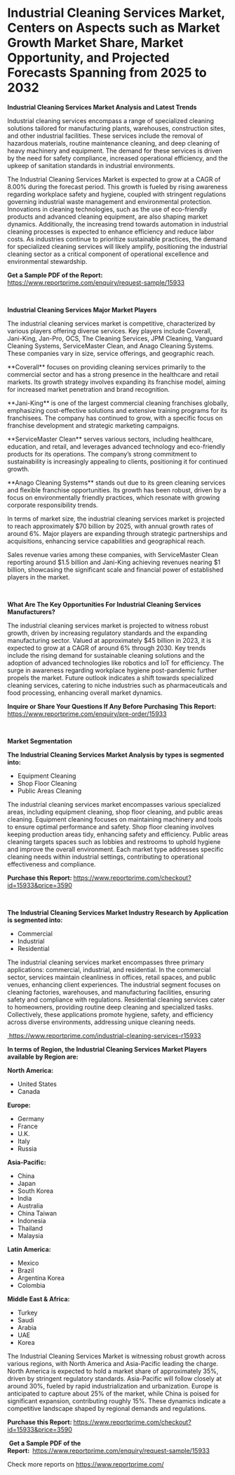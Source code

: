 <p><h1>Industrial Cleaning Services Market, Centers on Aspects such as Market Growth Market Share, Market Opportunity, and Projected Forecasts Spanning from 2025 to 2032</h1></p><p><strong>Industrial Cleaning Services Market Analysis and Latest Trends</strong></p>
<p><p>Industrial cleaning services encompass a range of specialized cleaning solutions tailored for manufacturing plants, warehouses, construction sites, and other industrial facilities. These services include the removal of hazardous materials, routine maintenance cleaning, and deep cleaning of heavy machinery and equipment. The demand for these services is driven by the need for safety compliance, increased operational efficiency, and the upkeep of sanitation standards in industrial environments.</p><p>The Industrial Cleaning Services Market is expected to grow at a CAGR of 8.00% during the forecast period. This growth is fueled by rising awareness regarding workplace safety and hygiene, coupled with stringent regulations governing industrial waste management and environmental protection. Innovations in cleaning technologies, such as the use of eco-friendly products and advanced cleaning equipment, are also shaping market dynamics. Additionally, the increasing trend towards automation in industrial cleaning processes is expected to enhance efficiency and reduce labor costs. As industries continue to prioritize sustainable practices, the demand for specialized cleaning services will likely amplify, positioning the industrial cleaning sector as a critical component of operational excellence and environmental stewardship.</p></p>
<p><strong>Get a Sample PDF of the Report:&nbsp;</strong> <a href="https://www.reportprime.com/enquiry/request-sample/15933?utm_campaign=1581&utm_medium=2&utm_source=Github&utm_content=ia&utm_term=20032025&utm_id=industrial-cleaning-services">https://www.reportprime.com/enquiry/request-sample/15933</a></p>
<p>&nbsp;</p>
<p><strong>Industrial Cleaning Services Major Market Players</strong></p>
<p><p>The industrial cleaning services market is competitive, characterized by various players offering diverse services. Key players include Coverall, Jani-King, Jan-Pro, OCS, The Cleaning Services, JPM Cleaning, Vanguard Cleaning Systems, ServiceMaster Clean, and Anago Cleaning Systems. These companies vary in size, service offerings, and geographic reach.</p><p>**Coverall** focuses on providing cleaning services primarily to the commercial sector and has a strong presence in the healthcare and retail markets. Its growth strategy involves expanding its franchise model, aiming for increased market penetration and brand recognition.</p><p>**Jani-King** is one of the largest commercial cleaning franchises globally, emphasizing cost-effective solutions and extensive training programs for its franchisees. The company has continued to grow, with a specific focus on franchise development and strategic marketing campaigns. </p><p>**ServiceMaster Clean** serves various sectors, including healthcare, education, and retail, and leverages advanced technology and eco-friendly products for its operations. The company’s strong commitment to sustainability is increasingly appealing to clients, positioning it for continued growth.</p><p>**Anago Cleaning Systems** stands out due to its green cleaning services and flexible franchise opportunities. Its growth has been robust, driven by a focus on environmentally friendly practices, which resonate with growing corporate responsibility trends.</p><p>In terms of market size, the industrial cleaning services market is projected to reach approximately $70 billion by 2025, with annual growth rates of around 6%. Major players are expanding through strategic partnerships and acquisitions, enhancing service capabilities and geographical reach.</p><p>Sales revenue varies among these companies, with ServiceMaster Clean reporting around $1.5 billion and Jani-King achieving revenues nearing $1 billion, showcasing the significant scale and financial power of established players in the market.</p></p>
<p>&nbsp;</p>
<p><strong>What Are The Key Opportunities For Industrial Cleaning Services Manufacturers?</strong></p>
<p><p>The industrial cleaning services market is projected to witness robust growth, driven by increasing regulatory standards and the expanding manufacturing sector. Valued at approximately $45 billion in 2023, it is expected to grow at a CAGR of around 6% through 2030. Key trends include the rising demand for sustainable cleaning solutions and the adoption of advanced technologies like robotics and IoT for efficiency. The surge in awareness regarding workplace hygiene post-pandemic further propels the market. Future outlook indicates a shift towards specialized cleaning services, catering to niche industries such as pharmaceuticals and food processing, enhancing overall market dynamics.</p></p>
<p><strong>Inquire or Share Your Questions If Any Before Purchasing This Report:</strong> <a href="https://www.reportprime.com/enquiry/pre-order/15933?utm_campaign=1581&utm_medium=2&utm_source=Github&utm_content=ia&utm_term=20032025&utm_id=industrial-cleaning-services">https://www.reportprime.com/enquiry/pre-order/15933</a></p>
<p>&nbsp;</p>
<p><strong>Market Segmentation</strong></p>
<p><strong>The Industrial Cleaning Services Market Analysis by types is segmented into:</strong></p>
<p><ul><li>Equipment Cleaning</li><li>Shop Floor Cleaning</li><li>Public Areas Cleaning</li></ul></p>
<p><p>The industrial cleaning services market encompasses various specialized areas, including equipment cleaning, shop floor cleaning, and public areas cleaning. Equipment cleaning focuses on maintaining machinery and tools to ensure optimal performance and safety. Shop floor cleaning involves keeping production areas tidy, enhancing safety and efficiency. Public areas cleaning targets spaces such as lobbies and restrooms to uphold hygiene and improve the overall environment. Each market type addresses specific cleaning needs within industrial settings, contributing to operational effectiveness and compliance.</p></p>
<p><strong>Purchase this Report:&nbsp;</strong><a href="https://www.reportprime.com/checkout?id=15933&price=3590&utm_campaign=1581&utm_medium=2&utm_source=Github&utm_content=ia&utm_term=20032025&utm_id=industrial-cleaning-services">https://www.reportprime.com/checkout?id=15933&price=3590</a></p>
<p>&nbsp;</p>
<p><strong>The Industrial Cleaning Services Market Industry Research by Application is segmented into:</strong></p>
<p><ul><li>Commercial</li><li>Industrial</li><li>Residential</li></ul></p>
<p><p>The industrial cleaning services market encompasses three primary applications: commercial, industrial, and residential. In the commercial sector, services maintain cleanliness in offices, retail spaces, and public venues, enhancing client experiences. The industrial segment focuses on cleaning factories, warehouses, and manufacturing facilities, ensuring safety and compliance with regulations. Residential cleaning services cater to homeowners, providing routine deep cleaning and specialized tasks. Collectively, these applications promote hygiene, safety, and efficiency across diverse environments, addressing unique cleaning needs.</p></p>
<p><a href="https://www.reportprime.com/industrial-cleaning-services-r15933?utm_campaign=1581&utm_medium=2&utm_source=Github&utm_content=ia&utm_term=20032025&utm_id=industrial-cleaning-services">&nbsp;https://www.reportprime.com/industrial-cleaning-services-r15933</a></p>
<p><strong>In terms of Region, the Industrial Cleaning Services Market Players available by Region are:</strong></p>
<p>
    <p> <strong> North America: </strong>
        <ul>
            <li>United States</li>
            <li>Canada</li>
        </ul>
        </p> 
    <p> <strong> Europe: </strong>
        <ul>
            <li>Germany</li>
            <li>France</li>
            <li>U.K.</li>
            <li>Italy</li>
            <li>Russia</li>
        </ul>
        </p> 
    <p> <strong> Asia-Pacific: </strong>
        <ul>
            <li>China</li>
            <li>Japan</li>
            <li>South Korea</li>
            <li>India</li>
            <li>Australia</li>
            <li>China Taiwan</li>
            <li>Indonesia</li>
            <li>Thailand</li>
            <li>Malaysia</li>
        </ul>
        </p> 
    <p> <strong> Latin America: </strong>
        <ul>
            <li>Mexico</li>
            <li>Brazil</li>
            <li>Argentina Korea</li>
            <li>Colombia</li>
        </ul>
        </p> 
    <p> <strong> Middle East & Africa: </strong>
        <ul>
            <li>Turkey</li>
            <li>Saudi</li>
            <li>Arabia</li>
            <li>UAE</li>
            <li>Korea</li>
        </ul>
    </p>
    </p>
<p><p>The Industrial Cleaning Services Market is witnessing robust growth across various regions, with North America and Asia-Pacific leading the charge. North America is expected to hold a market share of approximately 35%, driven by stringent regulatory standards. Asia-Pacific will follow closely at around 30%, fueled by rapid industrialization and urbanization. Europe is anticipated to capture about 25% of the market, while China is poised for significant expansion, contributing roughly 15%. These dynamics indicate a competitive landscape shaped by regional demands and regulations.</p></p>
<p><strong>Purchase this Report: </strong><a href="https://www.reportprime.com/checkout?id=15933&price=3590&utm_campaign=1581&utm_medium=2&utm_source=Github&utm_content=ia&utm_term=20032025&utm_id=industrial-cleaning-services">https://www.reportprime.com/checkout?id=15933&price=3590</a></p>
<p>&nbsp;<strong>Get a Sample PDF of the Report:&nbsp;&nbsp;</strong><a href="https://www.reportprime.com/enquiry/request-sample/15933?utm_campaign=1581&utm_medium=2&utm_source=Github&utm_content=ia&utm_term=20032025&utm_id=industrial-cleaning-services">https://www.reportprime.com/enquiry/request-sample/15933</a></p>
<p><strong></strong></p>
<p>Check more reports on <a href="https://www.reportprime.com/?utm_campaign=1581&utm_medium=2&utm_source=Github&utm_content=ia&utm_term=20032025&utm_id=industrial-cleaning-services">https://www.reportprime.com/</a></p>